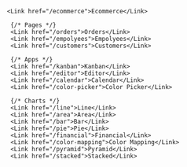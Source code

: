 
         <Link href="/ecommerce">Ecommerce</Link>

          {/* Pages */}
          <Link href="/orders">Orders</Link>
          <Link href="/empolyees">Empolyees</Link>
          <Link href="/customers">Customers</Link>

          {/* Apps */}
          <Link href="/kanban">Kanban</Link>
          <Link href="/editor">Editor</Link>
          <Link href="/calendar">Calendar</Link>
          <Link href="/color-picker">Color Picker</Link>

          {/* Charts */}
          <Link href="/line">Line</Link>
          <Link href="/area">Area</Link>
          <Link href="/bar">Bar</Link>
          <Link href="/pie">Pie</Link>
          <Link href="/financial">Financial</Link>
          <Link href="/color-mapping">Color Mapping</Link>
          <Link href="/pyramid">Pyramid</Link>
          <Link href="/stacked">Stacked</Link>
